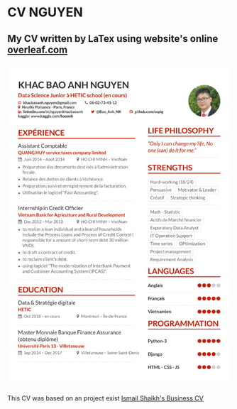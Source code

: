 # CV NGUYEN
My CV written by LaTex using website's online [overleaf.com](https://www.overleaf.com)
---
![](Anh_NGUYEN_data_science_CV.jpg)
---
This CV was based on an project exist [Ismail Shaikh's Business CV](https://www.overleaf.com/articles/ismail-shaikhs-business-cv/hwqzkdzjtpcb)